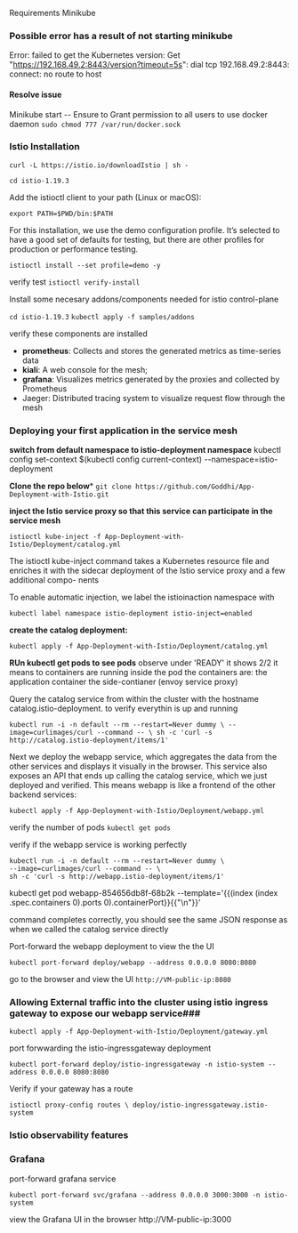 Requirements 
Minikube 

### Possible error has a result of not starting minikube
Error: failed to get the Kubernetes version: Get "https://192.168.49.2:8443/version?timeout=5s": dial tcp 192.168.49.2:8443: connect: no route to host
#### Resolve issue
Minikube start
-- Ensure to Grant permission to all users to use docker daemon
`sudo chmod 777 /var/run/docker.sock`

### Istio Installation
`curl -L https://istio.io/downloadIstio | sh -`

`cd istio-1.19.3`

Add the istioctl client to your path (Linux or macOS):

`export PATH=$PWD/bin:$PATH`

For this installation, we use the demo configuration profile. It’s selected to have a good set of defaults for testing, but there are other profiles for production or performance testing.

`istioctl install --set profile=demo -y`

verify test 
`istioctl verify-install`

Install some necesary addons/components needed for istio control-plane

`cd istio-1.19.3`
`kubectl apply -f samples/addons`

verify these components are installed 
- **prometheus**: Collects and stores the
generated metrics as
time-series data
- **kiali**: A web console for
the mesh;
- **grafana**: Visualizes metrics
generated by the
proxies and collected
by Prometheus
- Jaeger: Distributed tracing system
to visualize request flow
through the mesh 


### Deploying your first application in the service mesh

**switch from default namespace to istio-deployment namespace**
kubectl config set-context $(kubectl config current-context) --namespace=istio-deployment

**Clone the repo below***
`git clone https://github.com/Goddhi/App-Deployment-with-Istio.git`

**inject the Istio service proxy so that this service can participate in the service mesh**

`istioctl kube-inject -f App-Deployment-with-Istio/Deployment/catalog.yml `

The istioctl kube-inject command takes a Kubernetes resource file and enriches
it with the sidecar deployment of the Istio service proxy and a few additional compo-
nents

To enable automatic injection, we label the istioinaction namespace with

`kubectl label namespace istio-deployment istio-inject=enabled`

**create the catalog deployment:**

`kubectl apply -f App-Deployment-with-Istio/Deployment/catalog.yml`

**RUn kubectl get pods to  see pods**
observe under 'READY' it shows 2/2 it means to containers are running inside the pod the containers are:
the application container
the side-contianer (envoy service proxy)

Query the catalog service from within the cluster with the hostname catalog.istio-deployment. to verify everythin is up and running

` kubectl run -i -n default --rm --restart=Never dummy \
--image=curlimages/curl --command -- \
sh -c 'curl -s http://catalog.istio-deployment/items/1' `

Next we deploy the webapp service, which aggregates the data from the other services
and displays it visually in the browser. This service also exposes an API that ends up
calling the catalog service, which we just deployed and verified. This means webapp is
like a frontend of the other backend services:

`kubectl apply -f App-Deployment-with-Istio/Deployment/webapp.yml`

verify the number of pods
`kubectl get pods`

verify if the webapp service is working perfectly

```
kubectl run -i -n default --rm --restart=Never dummy \
--image=curlimages/curl --command -- \
sh -c 'curl -s http://webapp.istio-deployment/items/1' 

```
kubectl get pod webapp-854656db8f-68b2k --template='{{(index (index .spec.containers 0).ports 0).containerPort}}{{"\n"}}'


command completes correctly, you should see the same JSON response as when
we called the catalog service directly


Port-forward the webapp deployment to view the the UI

`kubectl port-forward deploy/webapp --address 0.0.0.0 8080:8080`

go to the browser and view the UI
`http://VM-public-ip:8080`

### Allowing External traffic into the cluster using istio ingress gateway to expose our webapp service###

`kubectl apply -f App-Deployment-with-Istio/Deployment/gateway.yml`

port forwwarding  the istio-ingressgateway deployment

`kubectl port-forward deploy/istio-ingressgateway -n istio-system --address 0.0.0.0 8080:8080`

Verify if your gateway has a route

`istioctl proxy-config routes \
deploy/istio-ingressgateway.istio-system`

### Istio observability features
### Grafana
port-forward grafana service

`kubectl port-forward svc/grafana --address 0.0.0.0 3000:3000 -n istio-system`

view the Grafana UI in the browser
http://VM-public-ip:3000

